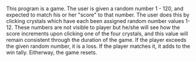 This program is a game.  The user is given a random number 1 - 120, and expected to match his or her "score" to that number.  The user does this by clicking crystals which have each been assigned random number values 1-12.  These numbers are not visible to player but he/she will see how the score increments upon clicking one of the four crystals, and this value will remain consistent through the duration of the game.  If the player exceeds the given random number, it is a loss.  If the player matches it, it adds to the win tally.  Eitherway, the game resets.
